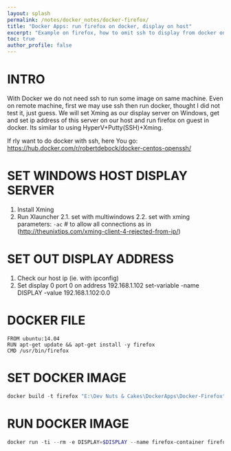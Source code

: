 ```yaml
---
layout: splash
permalink: /notes/docker_notes/docker-firefox/
title: "Docker Apps: run firefox on docker, display on host"
excerpt: "Example on firefox, how to omit ssh to display from docker on host."
toc: true
author_profile: false
---
```


# INTRO

With Docker we do not need ssh to run some image on same machine. Even on remote machine,
first we may use ssh then run docker, thought I did not test it, just guess. 
We will set Xming as our display server on Windows, get and set ip address of this server
on our host and run firefox on guest in docker. Its similar to using HyperV+Putty(SSH)+Xming.

If rly want to do docker with ssh, here You go:
https://hub.docker.com/r/robertdebock/docker-centos-openssh/

# SET WINDOWS HOST DISPLAY SERVER

1. Install Xming
2. Run Xlauncher
2.1. set with multiwindows
2.2. set with xming parameters: `-ac` # to allow all connections as in (http://theunixtips.com/xming-client-4-rejected-from-ip/)

# SET OUT DISPLAY ADDRESS 

1. Check our host ip (ie. with ipconfig)
2. Set display 0 port 0 on address 192.168.1.102
set-variable -name DISPLAY -value 192.168.1.102:0.0

# DOCKER FILE

```Batch
FROM ubuntu:14.04
RUN apt-get update && apt-get install -y firefox
CMD /usr/bin/firefox
```

# SET DOCKER IMAGE

```powershell
docker build -t firefox "E:\Dev Nuts & Cakes\DockerApps\Docker-Firefox"
```

# RUN DOCKER IMAGE

```powershell
docker run -ti --rm -e DISPLAY=$DISPLAY --name firefox-container firefox
```